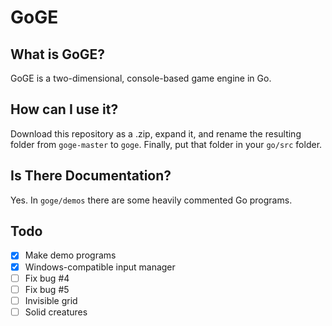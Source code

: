 # GoGE

## What is GoGE?

GoGE is a two-dimensional, console-based game engine in Go.

## How can I use it?

Download this repository as a .zip, expand it, and rename the resulting folder from `goge-master` to `goge`. Finally, put that folder in your `go/src` folder.

## Is There Documentation?

Yes. In `goge/demos` there are some heavily commented Go programs.

## Todo

- [x] Make demo programs
- [x] Windows-compatible input manager
- [ ] Fix bug #4
- [ ] Fix bug #5
- [ ] Invisible grid
- [ ] Solid creatures
